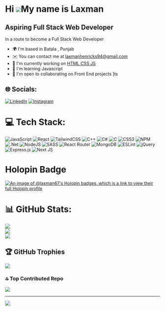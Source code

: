 Hi ![](https://user-images.githubusercontent.com/18350557/176309783-0785949b-9127-417c-8b55-ab5a4333674e.gif)My name is Laxman
==============================================================================================================================

Aspiring Full Stack Web Developer
---------------------------------

In a route to become a Full Stack Web Developer

* 🌍  I'm based in Batala , Punjab
* ✉️  You can contact me at [laxmanhenricks94@gmail.com](mailto:laxmanhenricks94@gmail.com)
* 🚀  I'm currently working on [HTML CSS JS](http://github.com/Laxman67/HTML-CSS-JS-PROJECTS)
* 🧠  I'm learning Javascript
* 🤝  I'm open to collaborating on Front End projects \]ts
## 🌐 Socials:
[![LinkedIn](https://img.shields.io/badge/LinkedIn-%230077B5.svg?logo=linkedin&logoColor=white)](https://linkedin.com/in/https://in.linkedin.com/in/laxmanitstudent) 
[![Instagram](https://img.shields.io/badge/instagram-%230077B5.svg?logo=instagram&logoColor=white)](https://www.instagram.com/curious_coder_laksh/?hl) 


# 💻 Tech Stack:
![JavaScript](https://img.shields.io/badge/javascript-%23323330.svg?style=for-the-badge&logo=javascript&logoColor=%23F7DF1E) ![React](https://img.shields.io/badge/react-%2320232a.svg?style=for-the-badge&logo=react&logoColor=%2361DAFB) ![TailwindCSS](https://img.shields.io/badge/tailwindcss-%2338B2AC.svg?style=for-the-badge&logo=tailwind-css&logoColor=white) ![C++](https://img.shields.io/badge/c++-%2300599C.svg?style=for-the-badge&logo=c%2B%2B&logoColor=white) ![C#](https://img.shields.io/badge/c%23-%23239120.svg?style=for-the-badge&logo=c-sharp&logoColor=white) ![C](https://img.shields.io/badge/c-%2300599C.svg?style=for-the-badge&logo=c&logoColor=white) ![CSS3](https://img.shields.io/badge/css3-%231572B6.svg?style=for-the-badge&logo=css3&logoColor=white) ![NPM](https://img.shields.io/badge/NPM-%23000000.svg?style=for-the-badge&logo=npm&logoColor=white) ![.Net](https://img.shields.io/badge/.NET-5C2D91?style=for-the-badge&logo=.net&logoColor=white) ![NodeJS](https://img.shields.io/badge/node.js-6DA55F?style=for-the-badge&logo=node.js&logoColor=white) ![SASS](https://img.shields.io/badge/SASS-hotpink.svg?style=for-the-badge&logo=SASS&logoColor=white) ![React Router](https://img.shields.io/badge/React_Router-CA4245?style=for-the-badge&logo=react-router&logoColor=white) ![MongoDB](https://img.shields.io/badge/MongoDB-%234ea94b.svg?style=for-the-badge&logo=mongodb&logoColor=white) ![ESLint](https://img.shields.io/badge/ESLint-4B3263?style=for-the-badge&logo=eslint&logoColor=white) ![jQuery](https://img.shields.io/badge/jquery-%230769AD.svg?style=for-the-badge&logo=jquery&logoColor=white) ![Express.js](https://img.shields.io/badge/express.js-%23404d59.svg?style=for-the-badge&logo=express&logoColor=%2361DAFB) ![Next JS](https://img.shields.io/badge/Next-black?style=for-the-badge&logo=next.js&logoColor=white)


# Holopin Badge 
[![An image of @laxman67's Holopin badges, which is a link to view their full Holopin profile](https://holopin.me/laxman67)](https://holopin.io/@laxman67)

# 📊 GitHub Stats:
![](https://github-readme-stats.vercel.app/api?username=LAXMAN67&theme=dark&hide_border=false&include_all_commits=false&count_private=false)<br/>
![](https://github-readme-streak-stats.herokuapp.com/?user=LAXMAN67&theme=dark&hide_border=false)<br/>
![](https://github-readme-stats.vercel.app/api/top-langs/?username=LAXMAN67&theme=dark&hide_border=false&include_all_commits=false&count_private=false&layout=compact)

## 🏆 GitHub Trophies
![](https://github-profile-trophy.vercel.app/?username=LAXMAN67&theme=radical&no-frame=false&no-bg=false&margin-w=4)

### 🔝 Top Contributed Repo
![](https://github-contributor-stats.vercel.app/api?username=LAXMAN67&limit=7&theme=dark&combine_all_yearly_contributions=true)

---
[![](https://visitcount.itsvg.in/api?id=LAXMAN67&icon=0&color=0)](https://visitcount.itsvg.in)

<!-- Proudly created with GPRM ( https://gprm.itsvg.in ) -->

